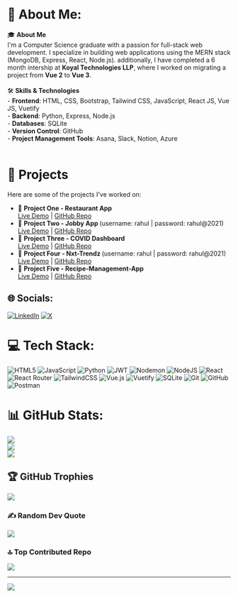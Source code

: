# 💫 About Me:

🎓 **About Me**  <br>I'm a Computer Science graduate with a passion for full-stack web development. I specialize in building web applications using the MERN stack (MongoDB, Express, React, Node.js). additionally, I have completed a 6 month intership at **Koyal Technologies LLP**, where I worked on migrating a project from **Vue 2** to **Vue 3**.<br><br>🛠 **Skills & Technologies**  <br>- **Frontend**: HTML, CSS, Bootstrap, Tailwind CSS, JavaScript, React JS, Vue JS, Vuetify  <br>- **Backend**: Python, Express, Node.js  <br>- **Databases**: SQLite  <br>- **Version Control**: GitHub  <br>- **Project Management Tools**: Asana, Slack, Notion, Azure<br> <br>

# 💼 Projects

Here are some of the projects I've worked on:

<ul>
  <li>🔗 <strong>Project One - Restaurant App</strong><br>
      <a href="https://ccbp-restaurantapp.onrender.com/" target="_blank" rel="noopener noreferrer">Live Demo</a> | 
      <a href="https://github.com/Techno-manish/RestaurantApp" target="_blank" rel="noopener noreferrer">GitHub Repo</a>
  </li>
  <li>🔗 <strong>Project Two - Jobby App </strong><span>(username: rahul | password: rahul@2021)</span><br>
      <a href="https://jobby-app-eb8m.onrender.com" target="_blank" rel="noopener noreferrer">Live Demo</a> | 
      <a href="https://github.com/Techno-manish/Jobby-App" target="_blank" rel="noopener noreferrer">GitHub Repo</a>
  </li>
  <li>🔗 <strong>Project Three - COVID Dashboard</strong><br>
      <a href="https://react-covid-dashboard-ryck.onrender.com" target="_blank" rel="noopener noreferrer">Live Demo</a> | 
      <a href="https://github.com/Techno-manish/React-COVID-DASHBOARD" target="_blank" rel="noopener noreferrer">GitHub Repo</a>
  </li>
  <li>🔗 <strong>Project Four - Nxt-Trendz </strong><span>(username: rahul | password: rahul@2021)</span><br>
      <a href="https://manishnxttrndz.ccbp.tech/login" target="_blank" rel="noopener noreferrer">Live Demo</a> | 
      <a href="https://github.com/Techno-manish/Nxt-Trendz---CartFeatures" target="_blank" rel="noopener noreferrer">GitHub Repo</a>
  </li>
  <li>🔗 <strong>Project Five - Recipe-Management-App </strong><br>
      <a href="https://recipe-management-app-frontend-g0wa.onrender.com" target="_blank" rel="noopener noreferrer">Live Demo</a> | 
      <a href="https://github.com/Techno-manish/Recipe-management-app" target="_blank" rel="noopener noreferrer">GitHub Repo</a>
  </li>
</ul>



## 🌐 Socials:
[![LinkedIn](https://img.shields.io/badge/LinkedIn-%230077B5.svg?logo=linkedin&logoColor=white)](https://linkedin.com/in/techno-manish) [![X](https://img.shields.io/badge/X-black.svg?logo=X&logoColor=white)](https://x.com/@manishkumar1238) 

# 💻 Tech Stack:
![HTML5](https://img.shields.io/badge/html5-%23E34F26.svg?style=for-the-badge&logo=html5&logoColor=white) ![JavaScript](https://img.shields.io/badge/javascript-%23323330.svg?style=for-the-badge&logo=javascript&logoColor=%23F7DF1E) ![Python](https://img.shields.io/badge/python-3670A0?style=for-the-badge&logo=python&logoColor=ffdd54) ![JWT](https://img.shields.io/badge/JWT-black?style=for-the-badge&logo=JSON%20web%20tokens) ![Nodemon](https://img.shields.io/badge/NODEMON-%23323330.svg?style=for-the-badge&logo=nodemon&logoColor=%BBDEAD) ![NodeJS](https://img.shields.io/badge/node.js-6DA55F?style=for-the-badge&logo=node.js&logoColor=white) ![React](https://img.shields.io/badge/react-%2320232a.svg?style=for-the-badge&logo=react&logoColor=%2361DAFB) ![React Router](https://img.shields.io/badge/React_Router-CA4245?style=for-the-badge&logo=react-router&logoColor=white) ![TailwindCSS](https://img.shields.io/badge/tailwindcss-%2338B2AC.svg?style=for-the-badge&logo=tailwind-css&logoColor=white) ![Vue.js](https://img.shields.io/badge/vue.js-%2335495e.svg?style=for-the-badge&logo=vuedotjs&logoColor=%234FC08D) ![Vuetify](https://img.shields.io/badge/Vuetify-1867C0?style=for-the-badge&logo=vuetify&logoColor=AEDDFF) ![SQLite](https://img.shields.io/badge/sqlite-%2307405e.svg?style=for-the-badge&logo=sqlite&logoColor=white) ![Git](https://img.shields.io/badge/git-%23F05033.svg?style=for-the-badge&logo=git&logoColor=white) ![GitHub](https://img.shields.io/badge/github-%23121011.svg?style=for-the-badge&logo=github&logoColor=white) ![Postman](https://img.shields.io/badge/Postman-FF6C37?style=for-the-badge&logo=postman&logoColor=white)
# 📊 GitHub Stats:
![](https://github-readme-stats.vercel.app/api?username=Techno-manish&theme=radical&hide_border=false&include_all_commits=true&count_private=true)<br/>
![](https://github-readme-streak-stats.herokuapp.com/?user=Techno-manish&theme=radical&hide_border=false)<br/>
![](https://github-readme-stats.vercel.app/api/top-langs/?username=Techno-manish&theme=radical&hide_border=false&include_all_commits=true&count_private=true&layout=compact)

## 🏆 GitHub Trophies
![](https://github-profile-trophy.vercel.app/?username=Techno-manish&theme=radical&no-frame=false&no-bg=false&margin-w=4)

### ✍️ Random Dev Quote
![](https://quotes-github-readme.vercel.app/api?type=vetical&theme=radical)

### 🔝 Top Contributed Repo
![](https://github-contributor-stats.vercel.app/api?username=Techno-manish&limit=5&theme=radical&combine_all_yearly_contributions=true)

---
[![](https://visitcount.itsvg.in/api?id=Techno-manish&icon=0&color=4)](https://visitcount.itsvg.in)

<!-- Proudly created with GPRM ( https://gprm.itsvg.in ) -->
